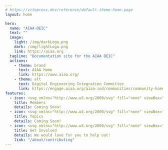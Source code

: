```yaml
---
# https://vitepress.dev/reference/default-theme-home-page
layout: home

hero:
  name: "AIAA-DEIC"
  text: ""
  image:
    light: /img/darkLogo.png
    dark: /img/lightLogo.png
    link: https://aiaa.org
  tagline: "Documentation site for the AIAA DEIC"
  actions:
    - theme: brand
      text: AIAA Home
      link: https://www.aiaa.org/
    - theme: alt
      text: Digital Engineering Integration Committee
      link: https://engage.aiaa.org/aiaa-iod/communities/community-home?CommunityKey=a07dc652-85f5-4701-b09f-bbcdb62e533e
features:
  - icon: <svg xmlns="http://www.w3.org/2000/svg" fill="none" viewBox="0 0 24 24" stroke-width="1.5" stroke="currentColor" class="w-8 h-8"><path stroke-linecap="round" stroke-linejoin="round" d="M15 19.128a9.38 9.38 0 002.625.372 9.337 9.337 0 004.121-.952 4.125 4.125 0 00-7.533-2.493M15 19.128v-.003c0-1.113-.285-2.16-.786-3.07M15 19.128v.106A12.318 12.318 0 018.624 21c-2.331 0-4.512-.645-6.374-1.766l-.001-.109a6.375 6.375 0 0111.964-3.07M12 6.375a3.375 3.375 0 11-6.75 0 3.375 3.375 0 016.75 0zm8.25 2.25a2.625 2.625 0 11-5.25 0 2.625 2.625 0 015.25 0z" /></svg>
    title: Members
    details: Coming Soon!
  - icon: <svg xmlns="http://www.w3.org/2000/svg" fill="none" viewBox="0 0 24 24" stroke-width="1.5" stroke="currentColor" class="w-8 h-8"><path stroke-linecap="round" stroke-linejoin="round" d="M20.25 14.15v4.25c0 1.094-.787 2.036-1.872 2.18-2.087.277-4.216.42-6.378.42s-4.291-.143-6.378-.42c-1.085-.144-1.872-1.086-1.872-2.18v-4.25m16.5 0a2.18 2.18 0 00.75-1.661V8.706c0-1.081-.768-2.015-1.837-2.175a48.114 48.114 0 00-3.413-.387m4.5 8.006c-.194.165-.42.295-.673.38A23.978 23.978 0 0112 15.75c-2.648 0-5.195-.429-7.577-1.22a2.016 2.016 0 01-.673-.38m0 0A2.18 2.18 0 013 12.489V8.706c0-1.081.768-2.015 1.837-2.175a48.111 48.111 0 013.413-.387m7.5 0V5.25A2.25 2.25 0 0013.5 3h-3a2.25 2.25 0 00-2.25 2.25v.894m7.5 0a48.667 48.667 0 00-7.5 0M12 12.75h.008v.008H12v-.008z" /></svg>
    title: Topics
    details: Coming Soon!
  - icon: <svg xmlns="http://www.w3.org/2000/svg" fill="none" viewBox="0 0 24 24" stroke-width="1.5" stroke="currentColor" class="w-8 h-8"><path stroke-linecap="round" stroke-linejoin="round" d="M16.712 4.33a9.027 9.027 0 011.652 1.306c.51.51.944 1.064 1.306 1.652M16.712 4.33l-3.448 4.138m3.448-4.138a9.014 9.014 0 00-9.424 0M19.67 7.288l-4.138 3.448m4.138-3.448a9.014 9.014 0 010 9.424m-4.138-5.976a3.736 3.736 0 00-.88-1.388 3.737 3.737 0 00-1.388-.88m2.268 2.268a3.765 3.765 0 010 2.528m-2.268-4.796a3.765 3.765 0 00-2.528 0m4.796 4.796c-.181.506-.475.982-.88 1.388a3.736 3.736 0 01-1.388.88m2.268-2.268l4.138 3.448m0 0a9.027 9.027 0 01-1.306 1.652c-.51.51-1.064.944-1.652 1.306m0 0l-3.448-4.138m3.448 4.138a9.014 9.014 0 01-9.424 0m5.976-4.138a3.765 3.765 0 01-2.528 0m0 0a3.736 3.736 0 01-1.388-.88 3.737 3.737 0 01-.88-1.388m2.268 2.268L7.288 19.67m0 0a9.024 9.024 0 01-1.652-1.306 9.027 9.027 0 01-1.306-1.652m0 0l4.138-3.448M4.33 16.712a9.014 9.014 0 010-9.424m4.138 5.976a3.765 3.765 0 010-2.528m0 0c.181-.506.475-.982.88-1.388a3.736 3.736 0 011.388-.88m-2.268 2.268L4.33 7.288m6.406 1.18L7.288 4.33m0 0a9.024 9.024 0 00-1.652 1.306A9.025 9.025 0 004.33 7.288" /></svg>
    title: Get Involved
    details: We would love for you to help out!
    link: "/about/contributing"
---
```


<script>
  // let homePage = document.querySelector(".is-home");
  // if (homePage) {
  //   document.body.style.background = "radial-gradient(84.71% 59.83% at 0% 90%, rgba(54, 87, 132, 0.74) 5.73%, rgba(54, 87, 132, 0.00) 100%) !important";
  //   document.body.style.transform = "rotate(0deg) !important";
  //   document.body.style.transformOrigin = "0 0 !important";
  // }
  // console.log('homePage', homePage);
</script>
<style>
body:has(.is-home) { 
  background: radial-gradient(84.71% 59.83% at 0% 90%, rgba(54, 87, 132, 0.74) 5.73%, rgba(54, 87, 132, 0.00) 100%) !important;
  transform: rotate(0deg) !important;
  transform-origin: 0 0 !important;
}
</style>
